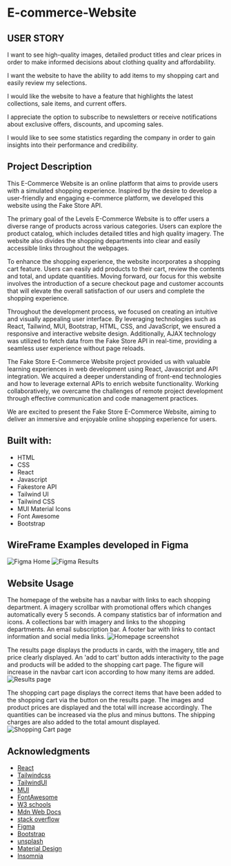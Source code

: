 # E-commerce-Website

## USER STORY
I want to see high-quality images, detailed product titles and clear prices in order to make informed decisions about clothing quality and affordability.

I want the website to have the ability to add items to my shopping cart and easily review my selections.

I would like the website to have a feature that highlights the latest collections, sale items, and current offers. 

I appreciate the option to subscribe to newsletters or receive notifications about exclusive offers, discounts, and upcoming sales.

I would like to see some statistics regarding the company in order to gain insights into their performance and credibility. 

## Project Description

This E-Commerce Website is an online platform that aims to provide users with a simulated shopping experience. Inspired by the desire to develop a user-friendly and engaging e-commerce platform, we developed this website using the Fake Store API.

The primary goal of the Levels E-Commerce Website is to offer users a diverse range of products across various categories. Users can explore the product catalog, which includes detailed titles and high quality imagery. The website also divides the shopping departments into clear and easily accessible links throughout the webpages.

To enhance the shopping experience, the website incorporates a shopping cart feature. Users can easily add products to their cart, review the contents and total, and update quantities. Moving forward, our focus for this website involves the introduction of a secure checkout page and customer accounts that will elevate the overall satisfaction of our users and complete the shopping experience. 

Throughout the development process, we focused on creating an intuitive and visually appealing user interface. By leveraging technologies such as React, Tailwind, MUI, Bootstrap, HTML, CSS, and JavaScript, we ensured a responsive and interactive website design. Additionally, AJAX technology was utilized to fetch data from the Fake Store API in real-time, providing a seamless user experience without page reloads.

The Fake Store E-Commerce Website project provided us with valuable learning experiences in web development using React, Javascript and API integration. We acquired a deeper understanding of front-end technologies and how to leverage external APIs to enrich website functionality. Working collaboratively, we overcame the challenges of remote project development through effective communication and code management practices.

We are excited to present the Fake Store E-Commerce Website, aiming to deliver an immersive and enjoyable online shopping experience for users.

## Built with:
* HTML
* CSS
* React 
* Javascript
* Fakestore API
* Tailwind UI
* Tailwind CSS
* MUI Material Icons
* Font Awesome
* Bootstrap

## WireFrame Examples developed in Figma

![Figma Home](https://i.postimg.cc/GhPMS84r/Figma-Home.png)
![Figma Results](https://i.postimg.cc/NjWQJH3b/Figma-Results.png)

## Website Usage
The homepage of the website has a navbar with links to each shopping department. A imagery scrollbar with promotional offers which changes automatically every 5 seconds. A company statistics bar of information and icons. A collections bar with imagery and links to the shopping departments. An email subscription bar. A footer bar with links to contact information and social media links.
![Homepage screenshot](https://i.postimg.cc/sxvCGmL4/Homepage-1.png)

The results page displays the products in cards, with the imagery, title and price clearly displayed. An 'add to cart' button adds interactivity to the page and products will be added to the shopping cart page. The figure will increase in the navbar cart icon according to how many items are added.
![Results page](https://i.postimg.cc/vZrCw2D1/Resultspage.png)

The shopping cart page displays the correct items that have been added to the shopping cart via the button on the results page. The images and product prices are displayed and the total will increase accordingly. The quantities can  be increased via the plus and minus buttons. The shipping charges are also added to the total amount displayed. 
![Shopping Cart page](https://i.postimg.cc/kGkMzYG1/Shoppingcart.png)

## Acknowledgments
* [React](https://react.dev/)
* [Tailwindcss](https://tailwindcss.com/)
* [TailwindUI](https://tailwindui.com/)
* [MUI](https://mui.com/material-ui/material-icons/)
* [FontAwesome](https://fontawesome.com/)
* [W3 schools](https://www.w3schools.com)
* [Mdn Web Docs](https://developer.mozilla.org/en-US/docs/Web/JavaScript)
* [stack overflow](https://stackoverflow.com/)
* [Figma](https://www.figma.com)
* [Bootstrap](https://getbootstrap.com/)
* [unsplash](https://unsplash.com/photos/hgGplX3PFBg)
* [Material Design](https://m2.material.io/design/color/the-color-system.html#tools-for-picking-colors)
* [Insomnia](https://insomnia.rest/)

